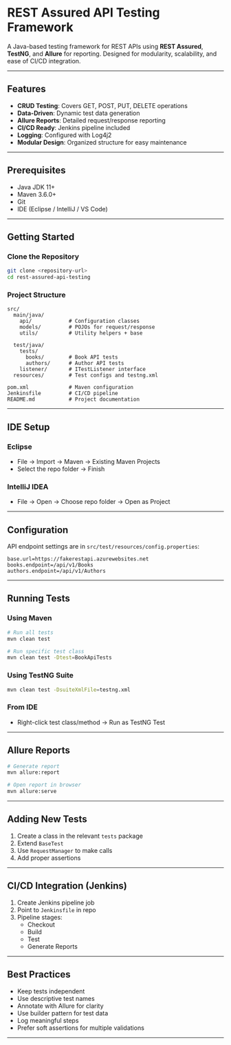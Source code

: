 # REST Assured API Testing Framework

A Java-based testing framework for REST APIs using **REST Assured**, **TestNG**, and **Allure** for reporting. Designed for modularity, scalability, and ease of CI/CD integration.

---

## Features

- **CRUD Testing**: Covers GET, POST, PUT, DELETE operations  
- **Data-Driven**: Dynamic test data generation  
- **Allure Reports**: Detailed request/response reporting  
- **CI/CD Ready**: Jenkins pipeline included  
- **Logging**: Configured with Log4j2  
- **Modular Design**: Organized structure for easy maintenance  

---

## Prerequisites

- Java JDK 11+  
- Maven 3.6.0+  
- Git  
- IDE (Eclipse / IntelliJ / VS Code)  

---

## Getting Started

### Clone the Repository

```bash
git clone <repository-url>
cd rest-assured-api-testing
```

### Project Structure

```
src/
  main/java/
    api/            # Configuration classes
    models/         # POJOs for request/response
    utils/          # Utility helpers + base

  test/java/
    tests/
      books/        # Book API tests
      authors/      # Author API tests
    listener/       # ITestListener interface
  resources/        # Test configs and testng.xml

pom.xml             # Maven configuration  
Jenkinsfile         # CI/CD pipeline  
README.md           # Project documentation
```

---

## IDE Setup

### Eclipse

- File → Import → Maven → Existing Maven Projects  
- Select the repo folder → Finish  

### IntelliJ IDEA

- File → Open → Choose repo folder → Open as Project  

---

## Configuration

API endpoint settings are in `src/test/resources/config.properties`:

```properties
base.url=https://fakerestapi.azurewebsites.net
books.endpoint=/api/v1/Books
authors.endpoint=/api/v1/Authors
```

---

## Running Tests

### Using Maven

```bash
# Run all tests
mvn clean test

# Run specific test class
mvn clean test -Dtest=BookApiTests
```

### Using TestNG Suite

```bash
mvn clean test -DsuiteXmlFile=testng.xml
```

### From IDE

- Right-click test class/method → Run as TestNG Test  

---

## Allure Reports

```bash
# Generate report
mvn allure:report

# Open report in browser
mvn allure:serve
```

---

## Adding New Tests

1. Create a class in the relevant `tests` package  
2. Extend `BaseTest`  
3. Use `RequestManager` to make calls  
4. Add proper assertions  

---

## CI/CD Integration (Jenkins)

1. Create Jenkins pipeline job  
2. Point to `Jenkinsfile` in repo  
3. Pipeline stages:
   - Checkout  
   - Build  
   - Test  
   - Generate Reports  

---

## Best Practices

- Keep tests independent  
- Use descriptive test names  
- Annotate with Allure for clarity  
- Use builder pattern for test data  
- Log meaningful steps  
- Prefer soft assertions for multiple validations  

---
